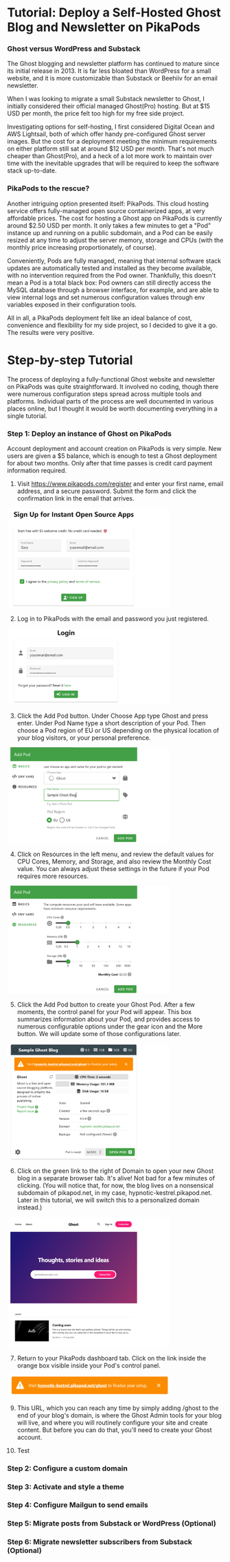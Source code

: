 # Tutorial: Deploy a Self-Hosted Ghost Blog and Newsletter on PikaPods

### Ghost versus WordPress and Substack

The Ghost blogging and newsletter platform has continued to mature since its initial release in 2013. It is far less bloated than WordPress for a small website, and it is more customizable than Substack or Beehiiv for an email newsletter.

When I was looking to migrate a small Substack newsletter to Ghost, I initially considered their official managed Ghost(Pro) hosting. But at $15 USD per month, the price felt too high for my free side project. 

Investigating options for self-hosting, I first considered Digital Ocean and AWS Lightsail, both of which offer handy pre-configured Ghost server images. But the cost for a deployment meeting the minimum requirements on either platform still sat at around $12 USD per month. That's not much cheaper than Ghost(Pro), and a heck of a lot more work to maintain over time with the inevitable upgrades that will be required to keep the software stack up-to-date.

### PikaPods to the rescue?
Another intriguing option presented itself: PikaPods. This cloud hosting service offers fully-managed open source containerized apps, at very affordable prices. The cost for hosting a Ghost app on PikaPods is currently around $2.50 USD per month. It only takes a few minutes to get a "Pod" instance up and running on a public subdomain, and a Pod can be easily resized at any time to adjust the server memory, storage and CPUs (with the monthly price increasing proportionately, of course).

Conveniently, Pods are fully managed, meaning that internal software stack updates are automatically tested and installed as they become available, with no intervention required from the Pod owner. Thankfully, this doesn't mean a Pod is a total black box: Pod owners can still directly access the MySQL database through a browser interface, for example, and are able to view internal logs and set numerous configuration values through env variables exposed in their configuration tools. 

All in all, a PikaPods deployment felt like an ideal balance of cost, convenience and flexibility for my side project, so I decided to give it a go. The results were very positive.

# Step-by-step Tutorial
The process of deploying a fully-functional Ghost website and newsletter on PikaPods was quite straightforward. It involved no coding, though there were numerous configuration steps spread across multiple tools and platforms. Individual parts of the process are well documented in various places online, but I thought it would be worth documenting everything in a single tutorial.

### Step 1: Deploy an instance of Ghost on PikaPods
Account deployment and account creation on PikaPods is very simple. New users are given a $5 balance, which is enough to test a Ghost deployment for about two months. Only after that time passes is credit card payment information required.

1. Visit https://www.pikapods.com/register and enter your first name, email address, and a secure password. Submit the form and click the confirmation link in the email that arrives.
<img alt="Register a user on PikaPods" src="https://github.com/garyesmith/tutorial-deploy-self-hosted-ghost-on-pikapods/blob/main/images/t1.png" width="75%" />


2. Log in to PikaPods with the email and password you just registered.
<img alt="Log in to PikaPods" src="https://github.com/garyesmith/tutorial-deploy-self-hosted-ghost-on-pikapods/blob/main/images/t2.png" width="75% "/>


3. Click the Add Pod button. Under Choose App type Ghost and press enter. Under Pod Name type a short description of your Pod. Then choose a Pod region of EU or US depending on the physical location of your blog visitors, or your personal preference.
<img alt="Add a Pod" src="https://github.com/garyesmith/tutorial-deploy-self-hosted-ghost-on-pikapods/blob/main/images/t3.png" width="75%" />


4. Click on Resources in the left menu, and review the default values for CPU Cores, Memory, and Storage, and also review the Monthly Cost value. You can always adjust these settings in the future if your Pod requires more resources.
<img alt="Check Pod resources" src="https://github.com/garyesmith/tutorial-deploy-self-hosted-ghost-on-pikapods/blob/main/images/t4.png" width="75%" />


5. Click the Add Pod button to create your Ghost Pod. After a few moments, the control panel for your Pod will appear. This box summarizes information about your Pod, and provides access to numerous configurable options under the gear icon and the More button. We will update some of those configurations later.
<img alt="Pod control panel" src="https://github.com/garyesmith/tutorial-deploy-self-hosted-ghost-on-pikapods/blob/main/images/t5.png" width="75%" />


6. Click on the green link to the right of Domain to open your new Ghost blog in a separate browser tab. It's alive! Not bad for a few minutes of clicking. (You will notice that, for now, the blog lives on a nonsensical subdomain of pikapod.net, in my case, hypnotic-kestrel.pikapod.net. Later in this tutorial, we will switch this to a personalized domain instead.)
<img alt="Viewing the Ghost blog" src="https://github.com/garyesmith/tutorial-deploy-self-hosted-ghost-on-pikapods/blob/main/images/t6.png" width="75%" />


7. Return to your PikaPods dashboard tab. Click on the link inside the orange box visible inside your Pod's control panel.
<img alt="Link to finalize Ghost setup" src="https://github.com/garyesmith/tutorial-deploy-self-hosted-ghost-on-pikapods/blob/main/images/t7.png" width="75%" />

9. This URL, which you can reach any time by simply adding /ghost to the end of your blog's domain, is where the Ghost Admin tools for your blog will live, and where you will routinely configure your site and create content. But before you can do that, you'll need to create your Ghost account.


10. Test 

### Step 2: Configure a custom domain


### Step 3: Activate and style a theme


### Step 4: Configure Mailgun to send emails


### Step 5: Migrate posts from Substack or WordPress (Optional)


### Step 6: Migrate newsletter subscribers from Substack (Optional)



